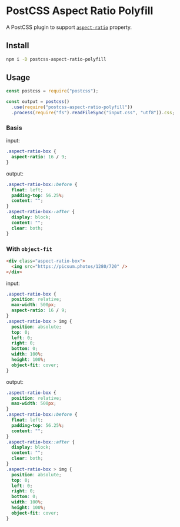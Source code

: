 # PostCSS Aspect Ratio Polyfill

A PostCSS plugin to support [`aspect-ratio`](https://drafts.csswg.org/css-sizing-4/#aspect-ratio) property.

## Install

```bash
npm i -D postcss-aspect-ratio-polyfill
```

## Usage

```js
const postcss = require("postcss");

const output = postcss()
  .use(require("postcss-aspect-ratio-polyfill"))
  .process(require("fs").readFileSync("input.css", "utf8")).css;
```

### Basis

input:

```css
.aspect-ratio-box {
  aspect-ratio: 16 / 9;
}
```

output:

```css
.aspect-ratio-box::before {
  float: left;
  padding-top: 56.25%;
  content: "";
}
.aspect-ratio-box::after {
  display: block;
  content: "";
  clear: both;
}
```

### With `object-fit`

```html
<div class="aspect-ratio-box">
  <img src="https://picsum.photos/1280/720" />
</div>
```

input:

```css
.aspect-ratio-box {
  position: relative;
  max-width: 500px;
  aspect-ratio: 16 / 9;
}
.aspect-ratio-box > img {
  position: absolute;
  top: 0;
  left: 0;
  right: 0;
  bottom: 0;
  width: 100%;
  height: 100%;
  object-fit: cover;
}
```

output:

```css
.aspect-ratio-box {
  position: relative;
  max-width: 500px;
}
.aspect-ratio-box::before {
  float: left;
  padding-top: 56.25%;
  content: "";
}
.aspect-ratio-box::after {
  display: block;
  content: "";
  clear: both;
}
.aspect-ratio-box > img {
  position: absolute;
  top: 0;
  left: 0;
  right: 0;
  bottom: 0;
  width: 100%;
  height: 100%;
  object-fit: cover;
}
```
